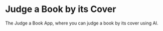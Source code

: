 # Judge a Book by its Cover
The Judge a Book App, where you can judge a book by its cover using AI. 
